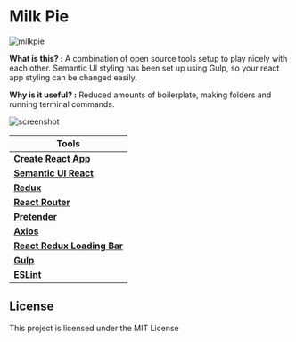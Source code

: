 # Milk Pie


![milkpie](https://i.imgur.com/0dlBpUi.png)

**What is this? :**
A combination of open source tools setup to play nicely with each other. Semantic UI styling has been set up using Gulp, so your react app styling can be changed easily.

**Why is it useful? :**
Reduced amounts of boilerplate, making folders and running terminal commands.

![screenshot](https://image.ibb.co/kG6ZZx/Screen_Shot_2018_04_11_at_13_05_49.png)

| Tools  |
| ------------- |
| [**Create React App**](https://github.com/facebookincubator/create-react-app) |
| [**Semantic UI React**](https://react.semantic-ui.com/introductionredux)  |
| [**Redux**](https://redux.js.org/)  |
| [**React Router**](https://github.com/ReactTraining/react-router)  |
| [**Pretender**](https://github.com/pretenderjs/pretender)  |
| [**Axios**](https://github.com/axios/axios)  |
| [**React Redux Loading Bar** ](https://github.com/mironov/react-redux-loading-bar)  |
| [**Gulp**](https://github.com/gulpjs/gulp)  |
| [**ESLint**](https://eslint.org/)  |


## License

This project is licensed under the MIT License
